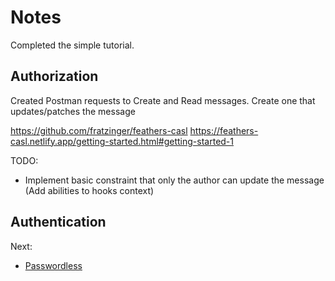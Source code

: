 # Notes

Completed the simple tutorial.

## Authorization

Created Postman requests to Create and Read messages.
Create one that updates/patches the message

<https://github.com/fratzinger/feathers-casl>
<https://feathers-casl.netlify.app/getting-started.html#getting-started-1>

TODO:

- Implement basic constraint that only the author can update the message (Add abilities to hooks context)

## Authentication

Next:

- [Passwordless](https://github.com/rhythnic/feathers-passwordless-auth-example)
